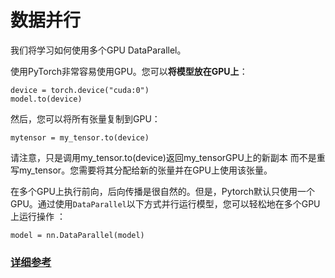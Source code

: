 # 数据并行  
我们将学习如何使用多个GPU DataParallel。

使用PyTorch非常容易使用GPU。您可以**将模型放在GPU上**：   
```
device = torch.device("cuda:0")
model.to(device)
```
然后，您可以将所有张量复制到GPU：  
```
mytensor = my_tensor.to(device)
```  
请注意，只是调用my_tensor.to(device)返回my_tensorGPU上的新副本 而不是重写my_tensor。您需要将其分配给新的张量并在GPU上使用该张量。  
  
在多个GPU上执行前向，后向传播是很自然的。但是，Pytorch默认只使用一个GPU。通过使用`DataParallel`以下方式并行运行模型，您可以轻松地在多个GPU上运行操作 ：  
```
model = nn.DataParallel(model)
```
### [详细参考](../examples/dataparallel.ipynb)
